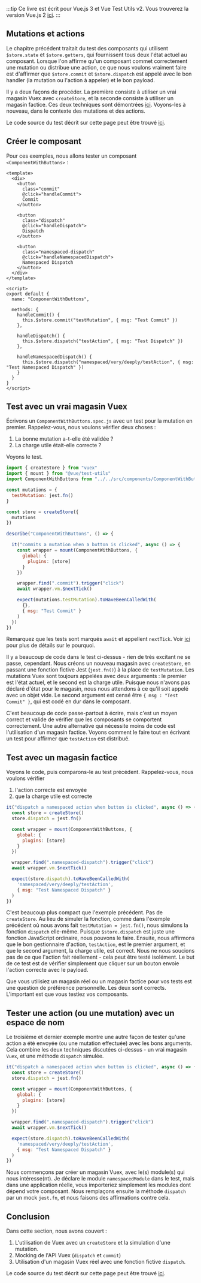 :::tip Ce livre est écrit pour Vue.js 3 et Vue Test Utils v2.
Vous trouverez la version Vue.js 2 [ici](/fr).
:::

## Mutations et actions

Le chapitre précédent traitait du test des composants qui utilisent `$store.state` et `$store.getters`, qui fournissent tous deux l'état actuel au composant. Lorsque l'on affirme qu'un composant commet correctement une mutation ou distribue une action, ce que nous voulons vraiment faire est d'affirmer que `$store.commit` et `$store.dispatch` est appelé avec le bon handler (la mutation ou l'action à appeler) et le bon payload.

Il y a deux façons de procéder. La première consiste à utiliser un vrai magasin Vuex avec `createStore`, et la seconde consiste à utiliser un magasin factice. Ces deux techniques sont démontrées [ici](https://lmiller1990.github.io/vue-testing-handbook/vuex-in-components.html). Voyons-les à nouveau, dans le contexte des mutations et des actions.

Le code source du test décrit sur cette page peut être trouvé [ici](https://github.com/lmiller1990/vue-testing-handbook/tree/master/demo-app-vue-3/tests/unit/ComponentWithButtons.spec.js).

## Créer le composant

Pour ces exemples, nous allons tester un composant `<ComponentWithButtons>` :

```vue
<template>
  <div>
    <button 
      class="commit" 
      @click="handleCommit">
      Commit
    </button>

    <button 
      class="dispatch" 
      @click="handleDispatch">
      Dispatch
    </button>

    <button 
      class="namespaced-dispatch" 
      @click="handleNamespacedDispatch">
      Namespaced Dispatch
    </button>
  </div>
</template>

<script>
export default {
  name: "ComponentWithButtons",

  methods: {
    handleCommit() {
      this.$store.commit("testMutation", { msg: "Test Commit" })
    },

    handleDispatch() {
      this.$store.dispatch("testAction", { msg: "Test Dispatch" })
    },

    handleNamespacedDispatch() {
      this.$store.dispatch("namespaced/very/deeply/testAction", { msg: "Test Namespaced Dispatch" })
    }
  }
}
</script>
```

## Test avec un vrai magasin Vuex

Écrivons un `ComponentWithButtons.spec.js` avec un test pour la mutation en premier. Rappelez-vous, nous voulons vérifier deux choses :

1. La bonne mutation a-t-elle été validée ?
2. La charge utile était-elle correcte ?

Voyons le test.

```js
import { createStore } from "vuex"
import { mount } from "@vue/test-utils"
import ComponentWithButtons from "../../src/components/ComponentWithButtons.vue"

const mutations = {
  testMutation: jest.fn()
}

const store = createStore({
  mutations
})

describe("ComponentWithButtons", () => {

  it("commits a mutation when a button is clicked", async () => {
    const wrapper = mount(ComponentWithButtons, {
      global: {
        plugins: [store]
      }
    })

    wrapper.find(".commit").trigger("click")
    await wrapper.vm.$nextTick()    

    expect(mutations.testMutation).toHaveBeenCalledWith(
      {},
      { msg: "Test Commit" }
    )
  })
})
```

Remarquez que les tests sont marqués `await` et appellent `nextTick`. Voir [ici](/simulating-user-input.html#writing-the-test) pour plus de détails sur le pourquoi.

Il y a beaucoup de code dans le test ci-dessus - rien de très excitant ne se passe, cependant. Nous créons un nouveau magasin avec `createStore`, en passant une fonction fictive Jest (`jest.fn()`) à la place de `testMutation`. Les mutations Vuex sont toujours appelées avec deux arguments : le premier est l'état actuel, et le second est la charge utile. Puisque nous n'avons pas déclaré d'état pour le magasin, nous nous attendons à ce qu'il soit appelé avec un objet vide. Le second argument est censé être `{ msg : "Test Commit" }`, qui est codé en dur dans le composant.

C'est beaucoup de code passe-partout à écrire, mais c'est un moyen correct et valide de vérifier que les composants se comportent correctement. Une autre alternative qui nécessite moins de code est l'utilisation d'un magasin factice. Voyons comment le faire tout en écrivant un test pour affirmer que `testAction` est distribué.

## Test avec un magasin factice

Voyons le code, puis comparons-le au test précédent. Rappelez-vous, nous voulons vérifier

1. l'action correcte est envoyée
2. que la charge utile est correcte

```js
it("dispatch a namespaced action when button is clicked", async () => {
  const store = createStore()
  store.dispatch = jest.fn()

  const wrapper = mount(ComponentWithButtons, {
    global: {
      plugins: [store]
    }
  })

  wrapper.find(".namespaced-dispatch").trigger("click")
  await wrapper.vm.$nextTick()

  expect(store.dispatch).toHaveBeenCalledWith(
    'namespaced/very/deeply/testAction',
    { msg: "Test Namespaced Dispatch" }
  )
})
```

C'est beaucoup plus compact que l'exemple précédent. Pas de `createStore`. Au lieu de simuler la fonction, comme dans l'exemple précédent où nous avons fait `testMutation = jest.fn()`, nous simulons la fonction `dispatch` elle-même. Puisque `$store.dispatch` est juste une fonction JavaScript ordinaire, nous pouvons le faire. Ensuite, nous affirmons que le bon gestionnaire d'action, `testAction`, est le premier argument, et que le second argument, la charge utile, est correct. Nous ne nous soucions pas de ce que l'action fait réellement - cela peut être testé isolément. Le but de ce test est de vérifier simplement que cliquer sur un bouton envoie l'action correcte avec le payload.

Que vous utilisiez un magasin réel ou un magasin factice pour vos tests est une question de préférence personnelle. Les deux sont corrects. L'important est que vous testiez vos composants.

## Tester une action (ou une mutation) avec un espace de nom

Le troisième et dernier exemple montre une autre façon de tester qu'une action a été envoyée (ou une mutation effectuée) avec les bons arguments. Cela combine les deux techniques discutées ci-dessus - un vrai magasin `Vuex`, et une méthode `dispatch` simulée.


```js
it("dispatch a namespaced action when button is clicked", async () => {
  const store = createStore()
  store.dispatch = jest.fn()

  const wrapper = mount(ComponentWithButtons, {
    global: {
      plugins: [store]
    }
  })

  wrapper.find(".namespaced-dispatch").trigger("click")
  await wrapper.vm.$nextTick()

  expect(store.dispatch).toHaveBeenCalledWith(
    'namespaced/very/deeply/testAction',
    { msg: "Test Namespaced Dispatch" }
  )
})
```

Nous commençons par créer un magasin Vuex, avec le(s) module(s) qui nous intéresse(nt). Je déclare le module `namespacedModule` dans le test, mais dans une application réelle, vous importeriez simplement les modules dont dépend votre composant. Nous remplaçons ensuite la méthode `dispatch` par un mock `jest.fn`, et nous faisons des affirmations contre cela.

## Conclusion

Dans cette section, nous avons couvert :

1. L'utilisation de Vuex avec un `createStore` et la simulation d'une mutation.
2. Mocking de l'API Vuex (`dispatch` et `commit`)
3. Utilisation d'un magasin Vuex réel avec une fonction fictive `dispatch`.

Le code source du test décrit sur cette page peut être trouvé [ici](https://github.com/lmiller1990/vue-testing-handbook/tree/master/demo-app-vue-3/tests/unit/ComponentWithButtons.spec.js).
